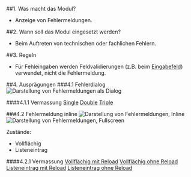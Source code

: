 ##1. Was macht das Modul?
*   Anzeige von Fehlermeldungen.

##2. Wann soll das Modul eingesetzt werden?
*   Beim Auftreten von technischen oder fachlichen Fehlern.

##3. Regeln
*   Für Fehleingaben werden Feldvalidierungen (z.B. beim [Eingabefeld](https://digital.sbb.ch/mobile/elemente/eingabefeld)) verwendet, nicht die Fehlermeldung.

##4. Ausprägungen
###4.1 Fehlerdialog
![Darstellung von Fehlermeldungen als Dialog](https://raw.githubusercontent.com/sbb-design-systems/sbb-design-system/master/mobile/modules/errors/images/MM06_Dialog.png 'class: image')

####4.1.1 Vermassung
[Single](https://sbb.invisionapp.com/d/main#/console/14051805/322943549/inspect)
[Double](https://sbb.invisionapp.com/d/main#/console/14051805/322943550/inspect)
[Triple](https://sbb.invisionapp.com/d/main#/console/14051805/322943551/inspect)

###4.2 Fehlermeldung inline
![Darstellung von Fehlermeldungen, Inline](https://raw.githubusercontent.com/sbb-design-systems/sbb-design-system/master/mobile/modules/errors/images/MM06_Inline_Liste.png 'class: image')
![Darstellung von Fehlermeldungen, Fullscreen](https://raw.githubusercontent.com/sbb-design-systems/sbb-design-system/master/mobile/modules/errors/images/MM06_Inline_Fullscreen.png 'class: image')

Zustände:
*   Vollflächig
*   Listeneintrag

####4.2.1 Vermassung
[Vollflächig mit Reload](https://sbb.invisionapp.com/d/main#/console/14051805/322943552/inspect)
[Vollflächig ohne Reload](https://sbb.invisionapp.com/d/main#/console/14051805/322943553/inspect)
[Listeneintrag mit Reload](https://sbb.invisionapp.com/d/main#/console/14051805/322943554/inspect)
[Listeneintrag ohne Reload](https://sbb.invisionapp.com/d/main#/console/14051805/322943555/inspect)